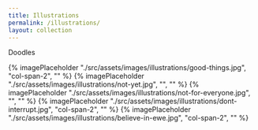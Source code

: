 ```yaml
---
title: Illustrations
permalink: /illustrations/
layout: collection
---
```


Doodles

<div class="media-grid" data-ideal-columns="2">
{% imagePlaceholder "./src/assets/images/illustrations/good-things.jpg", "col-span-2", "" %}
{% imagePlaceholder "./src/assets/images/illustrations/not-yet.jpg", "", "" %}
{% imagePlaceholder "./src/assets/images/illustrations/not-for-everyone.jpg", "", "" %}
{% imagePlaceholder "./src/assets/images/illustrations/dont-interrupt.jpg", "col-span-2", "" %}
{% imagePlaceholder "./src/assets/images/illustrations/believe-in-ewe.jpg", "col-span-2", "" %}
</div>